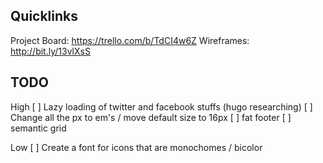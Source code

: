 Quicklinks
-----------------------

Project Board: https://trello.com/b/TdCI4w6Z
Wireframes: http://bit.ly/13vlXsS


TODO
-----------------------

High
[ ] Lazy loading of twitter and facebook stuffs (hugo researching)
[ ] Change all the px to em's / move default size to 16px
[ ] fat footer
[ ] semantic grid

Low
[ ] Create a font for icons that are monochomes / bicolor

